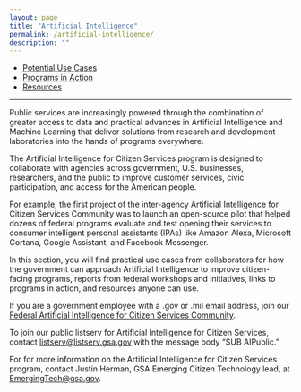 ```yaml
---
layout: page
title: "Artificial Intelligence"
permalink: /artificial-intelligence/
description: ""
---
```


- [Potential Use Cases](https://emerging.digital.gov/artificial-intelligence-federal/)
- [Programs in Action](https://emerging.digital.gov/artificial-intelligence-programs/)
- [Resources](https://emerging.digital.gov/artificial-intelligence-resources/)

---

Public services are increasingly powered through the combination of greater access to data and practical advances in Artificial Intelligence and Machine Learning that deliver solutions from research and development laboratories into the hands of programs everywhere.

The Artificial Intelligence for Citizen Services program is designed to collaborate with agencies across government, U.S. businesses, researchers, and the public to improve customer services, civic participation, and access for the American people.

For example, the first project of the inter-agency Artificial Intelligence for Citizen Services Community was to launch an open-source pilot that helped dozens of federal programs evaluate and test opening their services to consumer intelligent personal assistants (IPAs) like Amazon Alexa, Microsoft Cortana, Google Assistant, and Facebook Messenger.

In this section, you will find practical use cases from collaborators for how the government can approach Artificial Intelligence to improve citizen-facing programs, reports from federal workshops and initiatives, links to programs in action, and resources anyone can use.

If you are a government employee with a .gov or .mil email address, join our [Federal Artificial Intelligence for Citizen Services Community](mailto:AI-subscribe-request@listserv.gsa.gov?subject=AI%20listserv).

To join our public listserv for Artificial Intelligence for Citizen Services, contact [listserv@listserv.gsa.gov](mailto:listserv@listserv.gsa.gov?subject=AI%20listserv) with the message body “SUB AIPublic.”

For for more information on the Artificial Intelligence for Citizen Services program, contact Justin Herman, GSA Emerging Citizen Technology lead, at EmergingTech@gsa.gov.
